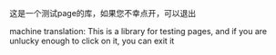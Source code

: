 这是一个测试page的库，如果您不幸点开，可以退出

machine translation:
This is a library for testing pages, and if you are unlucky enough to click on it, you can exit it
